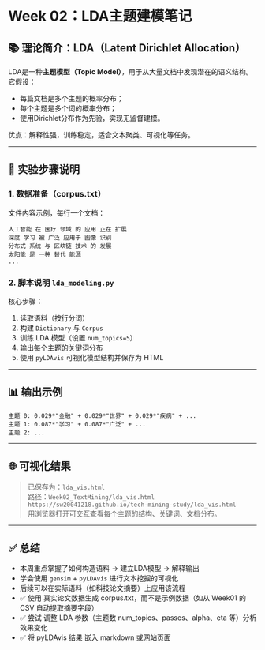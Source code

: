 # Week 02：LDA主题建模笔记

## 📚 理论简介：LDA（Latent Dirichlet Allocation）

LDA是一种**主题模型（Topic Model）**，用于从大量文档中发现潜在的语义结构。它假设：

- 每篇文档是多个主题的概率分布；
- 每个主题是多个词的概率分布；
- 使用Dirichlet分布作为先验，实现无监督建模。

优点：解释性强，训练稳定，适合文本聚类、可视化等任务。

---

## 🧪 实验步骤说明

### 1. 数据准备（corpus.txt）

文件内容示例，每行一个文档：

```
人工智能 在 医疗 领域 的 应用 正在 扩展
深度 学习 被 广泛 应用于 图像 识别
分布式 系统 与 区块链 技术 的 发展
太阳能 是 一种 替代 能源
...
```

### 2. 脚本说明 `lda_modeling.py`

核心步骤：

1. 读取语料（按行分词）
2. 构建 `Dictionary` 与 `Corpus`
3. 训练 LDA 模型（设置 `num_topics=5`）
4. 输出每个主题的关键词分布
5. 使用 `pyLDAvis` 可视化模型结构并保存为 HTML

---

## 📊 输出示例

```
主题 0: 0.029*"金融" + 0.029*"世界" + 0.029*"疾病" + ...
主题 1: 0.087*"学习" + 0.087*"广泛" + ...
主题 2: ...
```

---

## 🌐 可视化结果

> 已保存为：`lda_vis.html`  
> 路径：`Week02_TextMining/lda_vis.html`  
> `https://sw20041218.github.io/tech-mining-study/lda_vis.html`  
> 用浏览器打开可交互查看每个主题的结构、关键词、文档分布。

---

## ✅ 总结

- 本周重点掌握了如何构造语料 → 建立LDA模型 → 解释输出
- 学会使用 `gensim` + `pyLDAvis` 进行文本挖掘的可视化
- 后续可以在实际语料（如科技论文摘要）上应用该流程
- ✅ 使用 真实论文数据生成 corpus.txt，而不是示例数据（如从 Week01 的 CSV 自动提取摘要字段）
- ✅ 尝试 调整 LDA 参数（主题数 num_topics、passes、alpha、eta 等）分析效果变化
- ✅ 将 pyLDAvis 结果 嵌入 markdown 或网站页面

